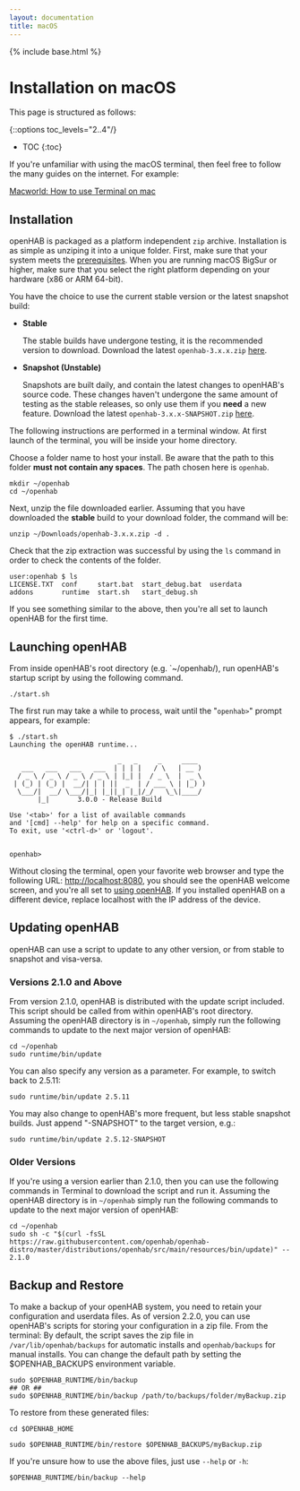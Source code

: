 ```yaml
---
layout: documentation
title: macOS
---
```


{% include base.html %}

# Installation on macOS

This page is structured as follows:

{::options toc_levels="2..4"/}

- TOC
{:toc}

If you're unfamiliar with using the macOS terminal, then feel free to follow the many guides on the internet. For example:

[Macworld: How to use Terminal on mac](https://www.macworld.co.uk/feature/mac-software/how-use-terminal-on-mac-3608274/)

## Installation

openHAB is packaged as a platform independent `zip` archive. Installation is as simple as unziping it into a unique folder.
First, make sure that your system meets the [prerequisites](index.html#prerequisites). When you are running macOS BigSur or higher, make sure
that you select the right platform depending on your hardware (x86 or ARM 64-bit). 

You have the choice to use the current stable version or the latest snapshot build:

-   **Stable**

    The stable builds have undergone testing, it is the recommended version to download.
    Download the latest `openhab-3.x.x.zip` [here](https://www.openhab.org/download/).

-   **Snapshot (Unstable)**

    Snapshots are built daily, and contain the latest changes to openHAB's source code.
    These changes haven't undergone the same amount of testing as the stable releases, so only use them if you **need** a new feature.
    Download the latest `openhab-3.x.x-SNAPSHOT.zip` [here](https://www.openhab.org/download/).

The following instructions are performed in a terminal window. At first launch of the terminal, you will be inside your home directory.

Choose a folder name to host your install. Be aware that the path to this folder **must not contain any spaces**.
The path chosen here is `openhab`.

```shell
mkdir ~/openhab
cd ~/openhab
```

Next, unzip the file downloaded earlier.
Assuming that you have downloaded the **stable** build to your download folder, the command will be:

```shell
unzip ~/Downloads/openhab-3.x.x.zip -d .
```

Check that the zip extraction was successful by using the `ls` command in order to check the contents of the folder.

```shell
user:openhab $ ls
LICENSE.TXT  conf     start.bat  start_debug.bat  userdata
addons       runtime  start.sh   start_debug.sh
```

If you see something similar to the above, then you're all set to launch openHAB for the first time.

## Launching openHAB

From inside openHAB's root directory (e.g. `~/openhab/), run openHAB's startup script by using the following command.

```shell
./start.sh
```

The first run may take a while to process, wait until the "`openhab>`" prompt appears, for example:

```shell
$ ./start.sh
Launching the openHAB runtime...

                           _   _     _     ____  
   ___   ___   ___   ___  | | | |   / \   | __ ) 
  / _ \ / _ \ / _ \ / _ \ | |_| |  / _ \  |  _ \ 
 | (_) | (_) |  __/| | | ||  _  | / ___ \ | |_) )
  \___/|  __/ \___/|_| |_||_| |_|/_/   \_\|____/ 
       |_|       3.0.0 - Release Build

Use '<tab>' for a list of available commands
and '[cmd] --help' for help on a specific command.
To exit, use '<ctrl-d>' or 'logout'.


openhab>
```

Without closing the terminal, open your favorite web browser and type the following URL: [http://localhost:8080](http://localhost:8080), you should see the openHAB welcome screen, and you're all set to [using openHAB]({{base}}/tutorials/beginner/1sttimesetup.html). If you installed openHAB on a different device, replace localhost with the IP address of the device.

## Updating openHAB

openHAB can use a script to update to any other version, or from stable to snapshot and visa-versa.

### Versions 2.1.0 and Above

From version 2.1.0, openHAB is distributed with the update script included.
This script should be called from within openHAB's root directory.
Assuming the openHAB directory is in `~/openhab`, simply run the following commands to update to the next major version of openHAB:

```shell
cd ~/openhab
sudo runtime/bin/update
```

You can also specify any version as a parameter. For example, to switch back to 2.5.11:

```shell
sudo runtime/bin/update 2.5.11
```

You may also change to openHAB's more frequent, but less stable snapshot builds.
Just append "-SNAPSHOT" to the target version, e.g.:

```shell
sudo runtime/bin/update 2.5.12-SNAPSHOT
```

### Older Versions

If you're using a version earlier than 2.1.0, then you can use the following commands in Terminal to download the script and run it.
Assuming the openHAB directory is in `~/openhab` simply run the following commands to update to the next major version of openHAB:

```shell
cd ~/openhab
sudo sh -c "$(curl -fsSL https://raw.githubusercontent.com/openhab/openhab-distro/master/distributions/openhab/src/main/resources/bin/update)" -- 2.1.0
```

## Backup and Restore

To make a backup of your openHAB system, you need to retain your configuration and userdata files.
As of version 2.2.0, you can use openHAB's scripts for storing your configuration in a zip file. From the terminal:
By default, the script saves the zip file in `/var/lib/openhab/backups` for automatic installs and `openhab/backups` for manual installs.
You can change the default path by setting the $OPENHAB_BACKUPS environment variable.

```shell
sudo $OPENHAB_RUNTIME/bin/backup
## OR ##
sudo $OPENHAB_RUNTIME/bin/backup /path/to/backups/folder/myBackup.zip
```

To restore from these generated files:

```shell
cd $OPENHAB_HOME

sudo $OPENHAB_RUNTIME/bin/restore $OPENHAB_BACKUPS/myBackup.zip
```

If you're unsure how to use the above files, just use `--help` or `-h`:

```shell
$OPENHAB_RUNTIME/bin/backup --help
```
